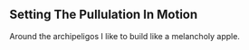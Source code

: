 Setting The Pullulation In Motion
---------------------------------
Around the archipeligos I like to build like a melancholy apple.  
